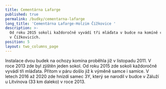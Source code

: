 ```yaml
---
title: Cementárna Lafarge
published: true
permalink: /budky/cementarna-lafarge
long_title: 'Cementárna Lafarge-Holzim Čížkovice '
description: >-
  Od roku 2015 sokoli každoročně vyvádí tři mláďata v budce na komíně cementárny
  v Čížkovicích.
position: 5
layout: two_columns_page
---
```

Instalace dvou budek na ochozy komína proběhla již v listopadu 2011. V roce 2013 zde byl zjištěn jeden sokol. Od roku 2015 zde sokoli každoročně vyvádí tři mláďata. Přitom v páru došlo již k výměně samce i samice. V letech 2016 až 2020 zde hnízdí samec 3Y, který se narodil v budce v Záluží u Litvínova (33 km daleko) v roce 2013.

